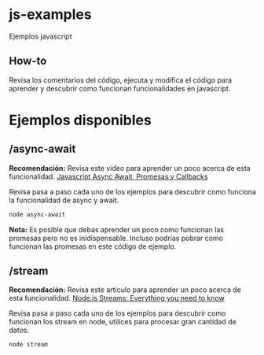# js-examples

Ejemplos javascript

## How-to
Revisa los comentarios del código, ejecuta y modifica el código para aprender y descubrir como funcionan funcionalidades en javascript.

# Ejemplos disponibles

## /async-await

**Recomendación:** Revisa este video para aprender un poco acerca de esta funcionalidad.
[Javascript Async Await, Promesas y Callbacks](https://www.youtube.com/watch?v=Q3HtXuDEy5s)

Revisa pasa a paso cada uno de los ejemplos para descubrir como funciona la funcionalidad de async y await.

```bash
node async-await
```
**Nota:** Es posible que debas aprender un poco como funcionan las promesas pero no es inidispensable. Incluso podrías pobrar como funcionan las promesas en este código de ejemplo.


## /stream

**Recomendación:** Revisa este artículo para aprender un poco acerca de esta funcionalidad.
[Node.js Streams: Everything you need to know](https://medium.freecodecamp.org/node-js-streams-everything-you-need-to-know-c9141306be93)

Revisa pasa a paso cada uno de los ejemplos para descubrir como funcionan los stream en node, utilices para procesar gran cantidad de datos.

```bash
node stream
```
